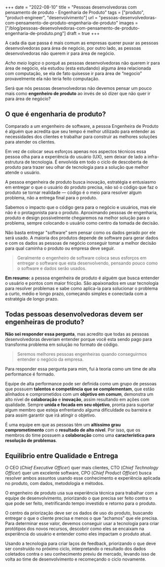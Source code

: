 +++
date = "2022-08-10"
title = "Pessoas desenvolvedoras com pensamento de produto - Engenharia de Produto"
tags = ["produto", "product-engineer", "desenvolvimento"]
url = "pessoas-desenvolvedoras-com-pensamento-de-produto-engenharia-de-produto"
images = ["/blog/pessoas-desenvolvedoras-com-pensamento-de-produto-engenharia-de-produto.png"]
draft = true
+++

A cada dia que passa é mais comum as empresas querer puxar as pessoas desenvolvedoras para área de negócio, por outro lado, as pessoas desenvolvedoras não querem ir para área de negócio.

*Acho meio logico* o porquê as pessoas desenvolvedoras não querem ir para área de negócio, ela estudou (esta estudando) alguma área relacionada com computação, se ela de fato quisesse ir para área de “negocio” provavelmente ela não teria feito computação.

Será que nós pessoas desenvolvedoras não devemos pensar um pouco mais como **engenheiro de produto** ao invés de só dizer que não quer ir para área de negócio?

## O que é engenharia de produto?

Comparado a um engenheiro de software, a pessoa Engenheira de Produto é alguém que acredita que seu tempo é melhor utilizado para entender as necessidades dos clientes e trabalhar para construir as melhores soluções para atender os clientes.

Em vez de colocar seus esforços apenas nos aspectos técnicos essa pessoa olha para a experiência do usuário (UX), sem deixar de lado a infra-estrutura de tecnologia. É envolvida em todo o ciclo de descoberta de produto para trazer seu olhar de tecnologia para a solução que melhor atende o usuário.

A pessoa engenheira de produto busca inovação, estratégia e entusiasmo em entregar o que o usuário do produto precisa, não só o código que faz o produto se tornar realidade — código é o meio para resolver algum problema, não a entrega final para o produto.

Sabemos o impacto que o código gera para o negócio e usuários, mas ele não é o protagonista para o produto. Aproximando pessoas de engenharia, produto e design possivelmente chegaremos na melhor solução para o problema, sempre colocando o usuário como centro da tomada de decisão.

Não basta entregar "software” sem pensar como os dados gerado por ele será usado. A maioria dos produtos depende de software para gerar dados e com os dados as pessoas de negócio conseguir tomar a melhor decisão para qual caminha o produto ou empresa deve seguir.

> Geralmente o engenheiro de software coloca seus esforços em entregar o software que esta desenvolvendo, pensando pouco como o software e dados serão usados.

**Em resumo:** a pessoa engenheira de produto é alguém que busca entender o usuário e pontos com maior fricção. São apaixonados em usar tecnologia para resolver problemas e sabe como aplica-la para solucionar o problema a curto, médio e longo prazo, começando simples e conectada com a estratégia de longo prazo.

## Todas pessoas desenvolvedoras devem ser engenheiras de produto?

**Não sei responder essa pergunta**, mas acredito que todas as pessoas desenvolvedoras deveriam entender porque você esta sendo pago para transforma problema em solução no formato de código.

> Seremos melhores pessoas engenheiras quando conseguirmos entender o negócio da empresa.

Para responder essa pergunta para mim, fui à teoria como um time de alta performance é formado.

Equipe de alta performance pode ser definida como um grupo de pessoas que possuem **talentos e competência que se complementam**, que estão alinhados e comprometidos com um **objetivo em comum**, demonstra um alto nível de **colaboração** e **inovação**, assim resultando em ações com qualidade. Sempre **unida e focada em seu objetivo**, pronta para suportar algum membro que esteja enfrentando alguma dificuldade ou barreira e para assim garantir que irá atingir o objetivo.

É uma equipe em que as pessoas têm um **altíssimo grau comprometimento** com o **resultado de alto nível**. Por isso, que os membros do time possuem a **colaboração** como uma **característica para resolução de problemas**.

## Equilíbrio entre Qualidade e Entrega

O CEO (*Chief Executive Officer*) quer mais clientes, CTO (*Chief Technology Officer*) quer um excelente software, CPO (*Chief Product Officer*) busca resolver ambos assuntos usando esse conhecimento e experiência aplicada no produto, com dados, metodologia e métodos.

O engenheiro de produto usa sua experiência técnica para trabalhar com a equipe de desenvolvimento, priorizando o que precisa ser feito contra o que pode ser feito, metrificando tempo investido e retorno para o produto.

O centro da priorização deve ser os dados de uso do produto, buscando entregar o que o cliente precisa e menos o que “achamos” que ele precisa. Para determinar esse valor, devemos conseguir usar a tecnologia para criar protótipos dos novos recursos, descobrir como eles se encaixam na experiência do usuário e entender como eles impactam o produto atual.

Usando a tecnologia para criar laços de feedback, priorizando o que deve ser construído no próximo ciclo, interpretando o resultado dos dados coletados contra o seu conhecimento previu de mercado, levando isso de volta ao time de desenvolvimento e recomeçando o ciclo novamente.
